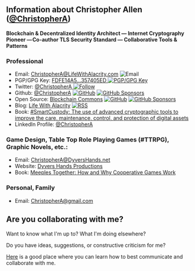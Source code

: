 ## Information about Christopher Allen ([@ChristopherA](https://ChristopherA.info))

**Blockchain & Decentralized Identity Architect — Internet Cryptography Pioneer — Co-author TLS Security Standard — Collaborative Tools & Patterns**

### Professional
  * Email: <a href="mailto:ChristopherA@LifeWithAlacrity.com" rel="me">ChristopherA@LifeWithAlacrity.com <img src="https://img.shields.io/badge/email--email?logo=mail.ru&style=social&logoColor=000000" alt="Email"></a>
   * PGP/GPG Key: <a href rel="pgpkey" href="https://github.com/christophera.gpg">FDFE14A5…357405ED <img src="https://img.shields.io/badge/PGP_key--PGP_key?logo=protonmail&style=social&logoColor=000000" alt="PGP/GPG Key"></a>
  * Twitter: <a href="https://twitter.com/ChristopherA" rel="me">@ChristopherA <img src="https://img.shields.io/twitter/follow/ChristopherA?label=Follow&style=social" alt="Follow"></a>
  * Github: <a href="https://github.com/ChristopherA" rel="me">@ChristopherA</a> <a href="https://github.com/ChristopherA"><img src="https://img.shields.io/github/followers/christophera.svg?label=Follow&style=social" alt="GitHub"></a> <a href="https://github.com/sponsors/ChristopherA"><img src="https://img.shields.io/badge/GitHub_Sponsors--_.svg?style=social&logo=github&logoColor=EA4AAA" alt="GitHub Sponsors"></a>
  * Open Source: [Blockchain Commons](https://www.BlockchainCommons.com) <a href="https://github.com/BlockchainCommons"><img src="https://img.shields.io/badge/GitHub_Community--Github?style=social&logo=github" alt="GitHub"></a> <a href="https://github.com/sponsors/BlockchainCommons"><img src="https://img.shields.io/badge/GitHub_Sponsors--_.svg?style=social&logo=github&logoColor=EA4AAA" alt="GitHub Sponsors"></a>
  * Blog: <a href="https://LifeWithAlacrity.com" rel="me">Life With Alacrity</a> <a href="http://www.lifewithalacrity.com/index.xml" type="application/rss+xml" title="Life With Alacrity"> <img src="https://img.shields.io/badge/email--email?logo=rss&style=social&logoColor=ffa500" alt="RSS"> </a>
  * Book: [#SmartCustody: The use of advanced cryptographic tools to improve the care, maintenance, control, and protection of digital assets](https://www.SmartCustody.com)
  * LinkedIn Profile: <a href="https://LinkedIn.com/in/ChristopherA" rel="me">@ChristopherA</a>
 

### Game Design, Table Top Role Playing Games (#TTRPG), Graphic Novels, etc.:
  * Email: <a href="mailto:ChristopherA@DyversHands.net" rel="me">ChristopherA@DyversHands.net</a>
  * Website: [Dyvers Hands Productions](https://www.dyvershands.com)
  * Book: [Meeples Together: How and Why Cooperative Games Work](https://www.meeplestogether.com/about/)

### Personal, Family
  * Email: <a href="mailto:ChristopherA@gmail.com" rel="me">ChristopherA@gmail.com</a>

## Are you collaborating with me?

Want to know what I'm up to? What I'm doing elsewhere?

Do you have ideas, suggestions, or constructive criticism for me?

[Here](http://www.Github.com/self) is a good place where you can learn how to best communicate and collaborate with me.
